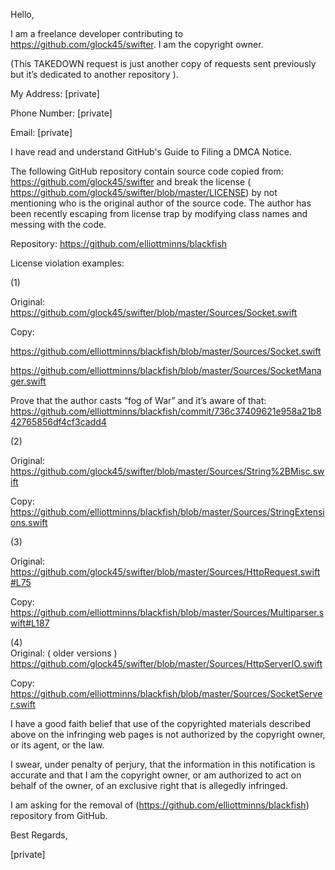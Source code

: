 Hello,

I am a freelance developer contributing to
https://github.com/glock45/swifter. I am the copyright owner.

(This TAKEDOWN request is just another copy of requests sent previously but
it’s dedicated to another repository ).

My Address: [private]

Phone Number: [private]

Email: [private]

I have read and understand GitHub's Guide to Filing a DMCA Notice.

The following GitHub repository contain source code copied from:
https://github.com/glock45/swifter
and break the license (
https://github.com/glock45/swifter/blob/master/LICENSE) by not mentioning
who is the original author of the source code. The author has been recently
escaping from license trap by modifying class names and messing with the
code.

Repository: https://github.com/elliottminns/blackfish

License violation examples:

(1)

Original:
https://github.com/glock45/swifter/blob/master/Sources/Socket.swift

Copy:

https://github.com/elliottminns/blackfish/blob/master/Sources/Socket.swift

https://github.com/elliottminns/blackfish/blob/master/Sources/SocketManager.swift

Prove that the author casts “fog of War” and it’s aware of that:
https://github.com/elliottminns/blackfish/commit/736c37409621e958a21b842765856df4cf3cadd4

(2)

Original:
https://github.com/glock45/swifter/blob/master/Sources/String%2BMisc.swift

Copy:
https://github.com/elliottminns/blackfish/blob/master/Sources/StringExtensions.swift

(3)

Original:
https://github.com/glock45/swifter/blob/master/Sources/HttpRequest.swift#L75

Copy:
https://github.com/elliottminns/blackfish/blob/master/Sources/Multiparser.swift#L187

(4)  
Original: ( older versions )
https://github.com/glock45/swifter/blob/master/Sources/HttpServerIO.swift

Copy:
https://github.com/elliottminns/blackfish/blob/master/Sources/SocketServer.swift

I have a good faith belief that use of the copyrighted materials described
above on the infringing web pages is not authorized by the copyright owner,
or its agent, or the law.

I swear, under penalty of perjury, that the information in this
notification is accurate and that I am the copyright owner, or am
authorized to act on behalf of the owner, of an exclusive right that is
allegedly infringed.

I am asking for the removal of (https://github.com/elliottminns/blackfish)
repository from GitHub.

Best Regards,

[private]
